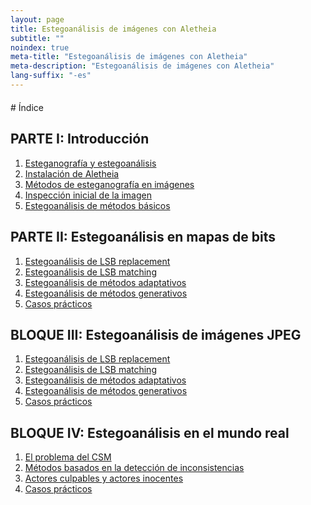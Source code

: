 ```yaml
---
layout: page
title: Estegoanálisis de imágenes con Aletheia
subtitle: "" 
noindex: true
meta-title: "Estegoanálisis de imágenes con Aletheia"
meta-description: "Estegoanálisis de imágenes con Aletheia"
lang-suffix: "-es"
---
```



<style>
    [id]::before {
        content: '';
        display: block;
        height:      70px;
        margin-top: -70px;
        visibility: hidden;
    }
</style>

<div class='menu' style='margin-top:20px'></div>
# Índice

## PARTE I: Introducción
1. [Esteganografía y estegoanálisis](/stego/xxx)
2. [Instalación de Aletheia](/stego/xxx)
3. [Métodos de esteganografía en imágenes](/stego/xxx)
4. [Inspección inicial de la imagen](/stego/xxx)
5. [Estegoanálisis de métodos básicos](/stego/xxx)

## PARTE II: Estegoanálisis en mapas de bits
1. [Estegoanálisis de LSB replacement](/stego/xxx)
2. [Estegoanálisis de LSB matching](/stego/xxx)
3. [Estegoanálisis de métodos adaptativos](/stego/xxx)
4. [Estegoanálisis de métodos generativos](/stego/xxx)
5. [Casos prácticos](/stego/xxx)

## BLOQUE III: Estegoanálisis de imágenes JPEG
1. [Estegoanálisis de LSB replacement](/stego/xxx)
2. [Estegoanálisis de LSB matching](/stego/xxx)
3. [Estegoanálisis de métodos adaptativos](/stego/xxx)
4. [Estegoanálisis de métodos generativos](/stego/xxx)
5. [Casos prácticos](/stego/xxx)

## BLOQUE IV: Estegoanálisis en el mundo real
1. [El problema del CSM](/stego/xxx)
2. [Métodos basados en la detección de inconsistencias](/stego/xxx)
3. [Actores culpables y actores inocentes](/stego/xxx)
4. [Casos prácticos](/stego/xxx)




